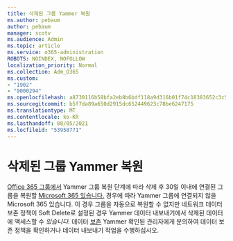 ```yaml
---
title: 삭제된 그룹 Yammer 복원
ms.author: pebaum
author: pebaum
manager: scotv
ms.audience: Admin
ms.topic: article
ms.service: o365-administration
ROBOTS: NOINDEX, NOFOLLOW
localization_priority: Normal
ms.collection: Adm_O365
ms.custom:
- "1902"
- "9000294"
ms.openlocfilehash: a8730116b58bfa2eb8b6bdf118a9d316b01f74c18383652c3c58bda5be15a7b4
ms.sourcegitcommit: b5f7da89a650d2915dc652449623c78be6247175
ms.translationtype: MT
ms.contentlocale: ko-KR
ms.lasthandoff: 08/05/2021
ms.locfileid: "53958771"
---
```

# <a name="restore-a-deleted-yammer-group"></a>삭제된 그룹 Yammer 복원

[Office 365 그룹에서](https://docs.microsoft.com/yammer/manage-yammer-groups/yammer-and-office-365-groups) Yammer 그룹 복원 단계에 따라 삭제 후 30일 이내에 연결된 그룹을 복원할 [Microsoft 365 있습니다.](https://docs.microsoft.com/microsoft-365/admin/create-groups/restore-deleted-group)
경우에 따라 Yammer 그룹에 연결되지 않을 Microsoft 365 있습니다. 이 경우 그룹을 자동으로 복원할 수 없지만 네트워크 데이터 보존 정책이 Soft Delete로 설정된 경우 [](https://docs.microsoft.com/yammer/manage-security-and-compliance/export-yammer-enterprise-data) Yammer 데이터 내보내기에서 삭제된 데이터에 액세스할 수 *있습니다.* [](https://docs.microsoft.com/yammer/manage-security-and-compliance/manage-data-compliance) 데이터 [보존](https://docs.microsoft.com/yammer/manage-yammer-users/manage-yammer-admins) Yammer 확인된 관리자에게 문의하여 데이터 보존 정책을 확인하거나 데이터 내보내기 작업을 수행하십시오.
